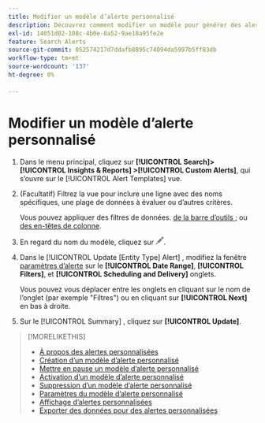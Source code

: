 ```yaml
---
title: Modifier un modèle d’alerte personnalisé
description: Découvrez comment modifier un modèle pour générer des alertes personnalisées.
exl-id: 14051d02-108c-4b0e-8a52-9ae18a95fe2e
feature: Search Alerts
source-git-commit: 052574217d7ddafb8895c74094da5997b5ff83db
workflow-type: tm+mt
source-wordcount: '137'
ht-degree: 0%

---
```


# Modifier un modèle d’alerte personnalisé

1. Dans le menu principal, cliquez sur **[!UICONTROL Search]> [!UICONTROL Insights & Reports] >[!UICONTROL Custom Alerts]**, qui s’ouvre sur le [!UICONTROL Alert Templates] vue.

1. (Facultatif) Filtrez la vue pour inclure une ligne avec des noms spécifiques, une plage de données à évaluer ou d’autres critères.

   Vous pouvez appliquer des filtres de données. [de la barre d’outils ;](/help/search-social-commerce/common-tasks/data-views/ad-hoc-settings/column-filter-apply-from-toolbar.md) ou [des en-têtes de colonne](/help/search-social-commerce/common-tasks/data-views/ad-hoc-settings/column-filter-apply-from-column-heading.md).

1. En regard du nom du modèle, cliquez sur ![Modifier](/help/search-social-commerce/assets/edit.png "Modifier").

1. Dans le [!UICONTROL Update \[Entity Type\] Alert] , modifiez la fenêtre [paramètres d’alerte](alert-template-settings.md) sur le **[!UICONTROL Date Range]**, **[!UICONTROL Filters]**, et **[!UICONTROL Scheduling and Delivery]** onglets.

   Vous pouvez vous déplacer entre les onglets en cliquant sur le nom de l’onglet (par exemple &quot;Filtres&quot;) ou en cliquant sur **[!UICONTROL Next]** en bas à droite.

1. Sur le [!UICONTROL Summary] , cliquez sur **[!UICONTROL Update]**.

>[!MORELIKETHIS]
>
>* [À propos des alertes personnalisées](alert-about.md)
>* [Création d’un modèle d’alerte personnalisé](alert-template-create.md)
>* [Mettre en pause un modèle d’alerte personnalisé](alert-template-pause.md)
>* [Activation d’un modèle d’alerte personnalisé](alert-template-activate.md)
>* [Suppression d’un modèle d’alerte personnalisé](alert-template-delete.md)
>* [Paramètres du modèle d’alerte personnalisé](alert-template-settings.md)
>* [Affichage d’alertes personnalisées](alert-view.md)
>* [Exporter des données pour des alertes personnalisées](alert-export-data.md)
